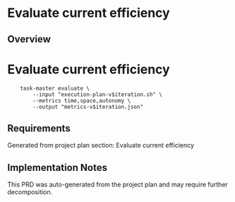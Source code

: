 # Evaluate current efficiency

## Overview

# Evaluate current efficiency
        task-master evaluate \
            --input "execution-plan-v$iteration.sh" \
            --metrics time,space,autonomy \
            --output "metrics-v$iteration.json"

## Requirements

Generated from project plan section: Evaluate current efficiency

## Implementation Notes

This PRD was auto-generated from the project plan and may require further decomposition.

